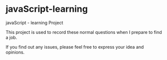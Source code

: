 # javaScript-learning
javaScript - learning Project

This project is used to record these normal questions when I prepare to find a job. 

If you find out any issues, please feel free to express your idea and opinions.
